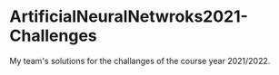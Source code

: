 # ArtificialNeuralNetwroks2021-Challenges
My team's solutions for the challanges of the course year 2021/2022.
